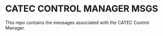 # CATEC CONTROL MANAGER MSGS

This repo contains the messages associated with the CATEC Control Manager.
